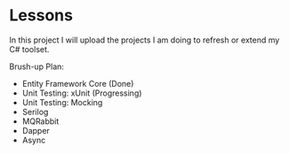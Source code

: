 # Lessons
In this project I will upload the projects I am doing to refresh or extend my C# toolset. 

Brush-up Plan:

- Entity Framework Core (Done)
- Unit Testing: xUnit (Progressing)
- Unit Testing: Mocking
- Serilog
- MQRabbit
- Dapper
- Async
